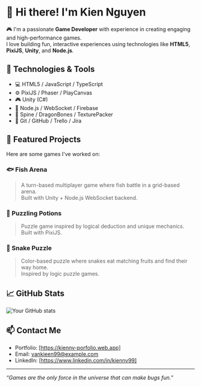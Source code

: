 # 👋 Hi there! I'm Kien Nguyen

🎮 I'm a passionate **Game Developer** with experience in creating engaging and high-performance games.  
I love building fun, interactive experiences using technologies like **HTML5**, **PixiJS**, **Unity**, and **Node.js**.

## 🔧 Technologies & Tools
- 💻 HTML5 / JavaScript / TypeScript
- ⚙️ PixiJS / Phaser / PlayCanvas
- 🎮 Unity (C#)
- 🔌 Node.js / WebSocket / Firebase
- 🎨 Spine / DragonBones / TexturePacker
- 🧪 Git / GitHub / Trello / Jira

## 🚀 Featured Projects
Here are some games I've worked on:

### 🐟 Fish Arena
> A turn-based multiplayer game where fish battle in a grid-based arena.  
Built with Unity + Node.js WebSocket backend.

### 🧪 Puzzling Potions
> Puzzle game inspired by logical deduction and unique mechanics.  
Built with PixiJS.

### 🐍 Snake Puzzle
> Color-based puzzle where snakes eat matching fruits and find their way home.  
Inspired by logic puzzle games.

## 📈 GitHub Stats
![Your GitHub stats](https://github-readme-stats.vercel.app/api?username=kieennv99&show_icons=true&theme=radical)

## 📫 Contact Me
- Portfolio: [https://kiennv-porfolio.web.app]
- Email: vankieen99@example.com
- LinkedIn: [https://www.linkedin.com/in/kiennv99]

---

_“Games are the only force in the universe that can make bugs fun.”_

